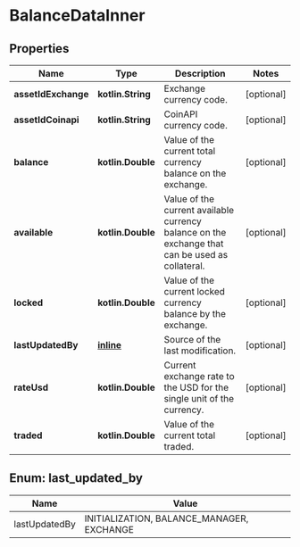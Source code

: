 
# BalanceDataInner

## Properties
Name | Type | Description | Notes
------------ | ------------- | ------------- | -------------
**assetIdExchange** | **kotlin.String** | Exchange currency code. |  [optional]
**assetIdCoinapi** | **kotlin.String** | CoinAPI currency code. |  [optional]
**balance** | **kotlin.Double** | Value of the current total currency balance on the exchange. |  [optional]
**available** | **kotlin.Double** | Value of the current available currency balance on the exchange that can be used as collateral. |  [optional]
**locked** | **kotlin.Double** | Value of the current locked currency balance by the exchange. |  [optional]
**lastUpdatedBy** | [**inline**](#LastUpdatedBy) | Source of the last modification.  |  [optional]
**rateUsd** | **kotlin.Double** | Current exchange rate to the USD for the single unit of the currency.  |  [optional]
**traded** | **kotlin.Double** | Value of the current total traded. |  [optional]


<a id="LastUpdatedBy"></a>
## Enum: last_updated_by
Name | Value
---- | -----
lastUpdatedBy | INITIALIZATION, BALANCE_MANAGER, EXCHANGE



